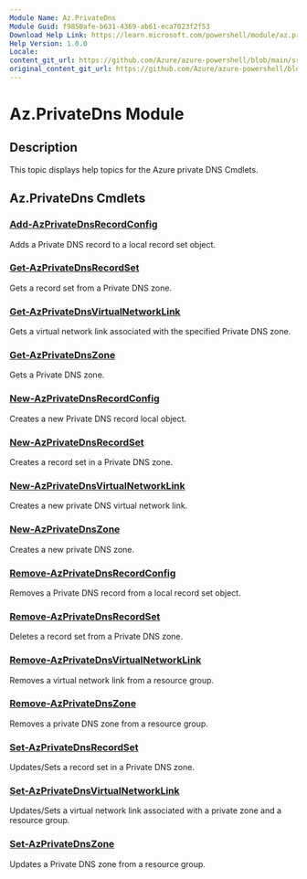 ```yaml
---
Module Name: Az.PrivateDns
Module Guid: f9850afe-b631-4369-ab61-eca7023f2f53
Download Help Link: https://learn.microsoft.com/powershell/module/az.privatedns
Help Version: 1.0.0
Locale:
content_git_url: https://github.com/Azure/azure-powershell/blob/main/src/PrivateDns/PrivateDns/help/Az.PrivateDNS.md
original_content_git_url: https://github.com/Azure/azure-powershell/blob/main/src/PrivateDns/PrivateDns/help/Az.PrivateDNS.md
---
```


# Az.PrivateDns Module
## Description
This topic displays help topics for the Azure private DNS Cmdlets.

## Az.PrivateDns Cmdlets
### [Add-AzPrivateDnsRecordConfig](Add-AzPrivateDnsRecordConfig.md)
Adds a Private DNS record to a local record set object.

### [Get-AzPrivateDnsRecordSet](Get-AzPrivateDnsRecordSet.md)
Gets a record set from a Private DNS zone.

### [Get-AzPrivateDnsVirtualNetworkLink](Get-AzPrivateDnsVirtualNetworkLink.md)
Gets a virtual network link associated with the specified Private DNS zone.

### [Get-AzPrivateDnsZone](Get-AzPrivateDnsZone.md)
Gets a Private DNS zone.

### [New-AzPrivateDnsRecordConfig](New-AzPrivateDnsRecordConfig.md)
Creates a new Private DNS record local object.

### [New-AzPrivateDnsRecordSet](New-AzPrivateDnsRecordSet.md)
Creates a record set in a Private DNS zone.

### [New-AzPrivateDnsVirtualNetworkLink](New-AzPrivateDnsVirtualNetworkLink.md)
Creates a new private DNS virtual network link.

### [New-AzPrivateDnsZone](New-AzPrivateDnsZone.md)
Creates a new private DNS zone.

### [Remove-AzPrivateDnsRecordConfig](Remove-AzPrivateDnsRecordConfig.md)
Removes a Private DNS record from a local record set object.

### [Remove-AzPrivateDnsRecordSet](Remove-AzPrivateDnsRecordSet.md)
Deletes a record set from a Private DNS zone.

### [Remove-AzPrivateDnsVirtualNetworkLink](Remove-AzPrivateDnsVirtualNetworkLink.md)
Removes a virtual network link from a resource group.

### [Remove-AzPrivateDnsZone](Remove-AzPrivateDnsZone.md)
Removes a private DNS zone from a resource group.

### [Set-AzPrivateDnsRecordSet](Set-AzPrivateDnsRecordSet.md)
Updates/Sets a record set in a Private DNS zone.

### [Set-AzPrivateDnsVirtualNetworkLink](Set-AzPrivateDnsVirtualNetworkLink.md)
Updates/Sets a virtual network link associated with a private zone and a resource group.

### [Set-AzPrivateDnsZone](Set-AzPrivateDnsZone.md)
Updates a Private DNS zone from a resource group.

